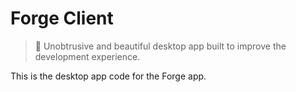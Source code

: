 # Forge Client

> 🏹 Unobtrusive and beautiful desktop app built to improve the development experience.

This is the desktop app code for the Forge app.